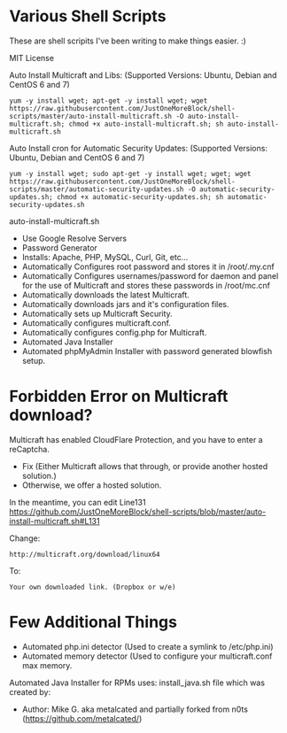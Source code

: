 # Various Shell Scripts
These are shell scripits I've been writing to make things easier. :)

MIT License

Auto Install Multicraft and Libs: (Supported Versions: Ubuntu, Debian and CentOS 6 and 7)
```
yum -y install wget; apt-get -y install wget; wget https://raw.githubusercontent.com/JustOneMoreBlock/shell-scripts/master/auto-install-multicraft.sh -O auto-install-multicraft.sh; chmod +x auto-install-multicraft.sh; sh auto-install-multicraft.sh
```

Auto Install cron for Automatic Security Updates: (Supported Versions: Ubuntu, Debian and CentOS 6 and 7)
```
yum -y install wget; sudo apt-get -y install wget; wget; wget https://raw.githubusercontent.com/JustOneMoreBlock/shell-scripts/master/automatic-security-updates.sh -O automatic-security-updates.sh; chmod +x automatic-security-updates.sh; sh automatic-security-updates.sh
```

auto-install-multicraft.sh
- Use Google Resolve Servers
- Password Generator
- Installs: Apache, PHP, MySQL, Curl, Git, etc...
- Automatically Configures root password and stores it in /root/.my.cnf
- Automatically Configures usernames/password for daemon and panel for the use of Multicraft and stores these passwords in /root/mc.cnf
- Automatically downloads the latest Multicraft.
- Automatically downloads jars and it's configuration files.
- Automatically sets up Multicraft Security.
- Automatically configures multicraft.conf.
- Automatically configures config.php for Multicraft.
- Automated Java Installer
- Automated phpMyAdmin Installer with password generated blowfish setup.

# Forbidden Error on Multicraft download?
Multicraft has enabled CloudFlare Protection, and you have to enter a reCaptcha.

- Fix (Either Multicraft allows that through, or provide another hosted solution.)
- Otherwise, we offer a hosted solution.

In the meantime, you can edit Line131
https://github.com/JustOneMoreBlock/shell-scripts/blob/master/auto-install-multicraft.sh#L131

Change:
```
http://multicraft.org/download/linux64
```

To:
```
Your own downloaded link. (Dropbox or w/e)
```

# Few Additional Things
- Automated php.ini detector (Used to create a symlink to /etc/php.ini)
- Automated memory detector (Used to configure your multicraft.conf max memory.

Automated Java Installer for RPMs uses: install_java.sh file which was created by:
- Author: Mike G. aka metalcated and partially forked from n0ts (https://github.com/metalcated/)
